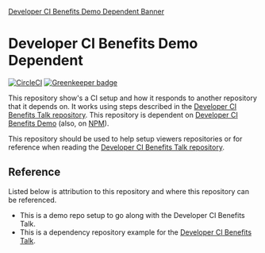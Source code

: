 [Developer CI Benefits Demo Dependent Banner](https://jeffry.in/assets/developer-ci-benefits/developer-ci-benefits-demo-dependent.svg?no-cache=1g)

# Developer CI Benefits Demo Dependent

[![CircleCI](https://circleci.com/gh/yowainwright/developer-ci-benefits-demo-dependent.svg?style=svg)](https://circleci.com/gh/yowainwright/developer-ci-benefits-demo-dependent)
[![Greenkeeper badge](https://badges.greenkeeper.io/yowainwright/developer-ci-benefits-demo-dependent.svg)](https://greenkeeper.io/)

This repository show's a CI setup and how it responds to another repository that it depends on. It works using steps described in the [Developer CI Benefits Talk repository](https://github.com/yowainwright/developer-ci-benefits). This repository is dependent on [Developer CI Benefits Demo](https://github.com/yowainwright/developer-ci-benefits-demo) (also, on [NPM](https://www.npmjs.com/package/developer-ci-benefits-demo)).

This repository should be used to help setup viewers repositories or for reference when reading the  [Developer CI Benefits Talk repository](https://github.com/yowainwright/developer-ci-benefits).

## Reference

Listed below is attribution to this repository and where this repository can be referenced.

- This is a demo repo setup to go along with the Developer CI Benefits Talk.
- This is a dependency repository example for the [Developer CI Benefits Talk](https://github.com/yowainwright/developer-ci-benefits).
